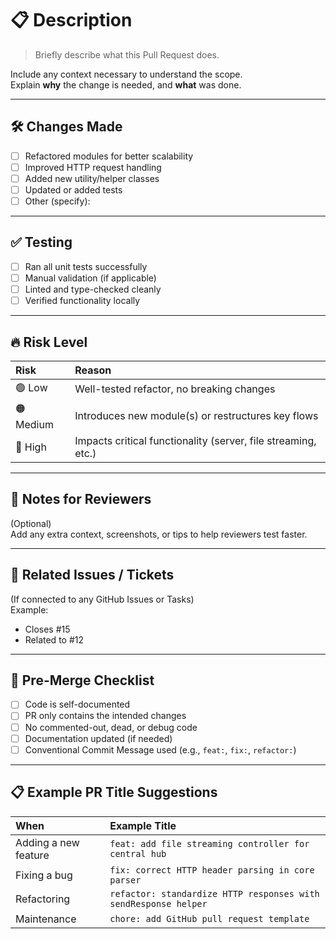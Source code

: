 # 📋 Description

> Briefly describe what this Pull Request does.

Include any context necessary to understand the scope.  
Explain **why** the change is needed, and **what** was done.

---

## 🛠 Changes Made

- [ ] Refactored modules for better scalability
- [ ] Improved HTTP request handling
- [ ] Added new utility/helper classes
- [ ] Updated or added tests
- [ ] Other (specify):

---

## ✅ Testing

- [ ] Ran all unit tests successfully
- [ ] Manual validation (if applicable)
- [ ] Linted and type-checked cleanly
- [ ] Verified functionality locally

---

## 🔥 Risk Level

| Risk      | Reason                                                        |
| :-------- | :------------------------------------------------------------ |
| 🟢 Low    | Well-tested refactor, no breaking changes                     |
| 🟠 Medium | Introduces new module(s) or restructures key flows            |
| 🔴 High   | Impacts critical functionality (server, file streaming, etc.) |

---

## 📣 Notes for Reviewers

(Optional)  
Add any extra context, screenshots, or tips to help reviewers test faster.

---

## 🎯 Related Issues / Tickets

(If connected to any GitHub Issues or Tasks)  
Example:

- Closes #15
- Related to #12

---

## 📅 Pre-Merge Checklist

- [ ] Code is self-documented
- [ ] PR only contains the intended changes
- [ ] No commented-out, dead, or debug code
- [ ] Documentation updated (if needed)
- [ ] Conventional Commit Message used (e.g., `feat:`, `fix:`, `refactor:`)

---

## 📋 Example PR Title Suggestions

| When                 | Example Title                                                   |
| :------------------- | :-------------------------------------------------------------- |
| Adding a new feature | `feat: add file streaming controller for central hub`           |
| Fixing a bug         | `fix: correct HTTP header parsing in core parser`               |
| Refactoring          | `refactor: standardize HTTP responses with sendResponse helper` |
| Maintenance          | `chore: add GitHub pull request template`                       |
